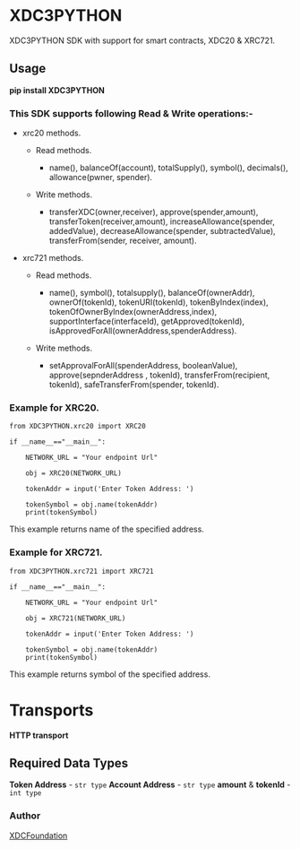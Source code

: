# XDC3PYTHON

XDC3PYTHON SDK with support for smart contracts, XDC20 & XRC721. 


## Usage

**pip install XDC3PYTHON**

### This SDK supports following Read & Write operations:-

* xrc20 methods.
    * Read methods.
        * name(), balanceOf(account), totalSupply(), symbol(), decimals(), allowance(pwner, spender).

    * Write methods.
        * transferXDC(owner,receiver), approve(spender,amount), transferToken(receiver,amount), increaseAllowance(spender, addedValue), decreaseAllowance(spender, subtractedValue), transferFrom(sender, receiver, amount).

* xrc721 methods.
    * Read methods.
        * name(), symbol(), totalsupply(), balanceOf(ownerAddr), ownerOf(tokenId), tokenURI(tokenId), tokenByIndex(index), tokenOfOwnerByIndex(ownerAddress,index), supportInterface(interfaceId), getApproved(tokenId), isApprovedForAll(ownerAddress,spenderAddress).

    * Write methods.
        * setApprovalForAll(spenderAddress, booleanValue), approve(sepnderAddress , tokenId), transferFrom(recipient, tokenId), safeTransferFrom(spender, tokenId).


### Example for XRC20.


```
from XDC3PYTHON.xrc20 import XRC20

if __name__=="__main__":

    NETWORK_URL = "Your endpoint Url"

    obj = XRC20(NETWORK_URL)

    tokenAddr = input('Enter Token Address: ')
  
    tokenSymbol = obj.name(tokenAddr)
    print(tokenSymbol) 
```

This example returns name of the specified address.

### Example for XRC721.

```
from XDC3PYTHON.xrc721 import XRC721

if __name__=="__main__":

    NETWORK_URL = "Your endpoint Url"

    obj = XRC721(NETWORK_URL)

    tokenAddr = input('Enter Token Address: ')
  
    tokenSymbol = obj.name(tokenAddr)
    print(tokenSymbol) 
```

This example returns symbol of the specified address.

# Transports

**HTTP transport**

## Required Data Types
 **Token Address** - `str type`
 **Account Address** - `str type`
 **amount** & **tokenId** - `int type`

### Author
[XDCFoundation](https://github.com/XDCFoundation/XDC_Python_SDK_V1)

